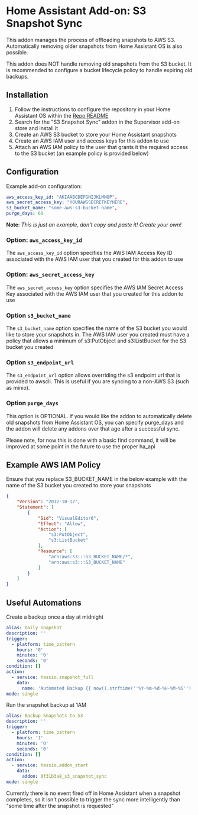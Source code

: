# Home Assistant Add-on: S3 Snapshot Sync

This addon manages the process of offloading snapshots to AWS S3.
Automatically removing older snapshots from Home Assistant OS is also possible.

This addon does NOT handle removing old snapshots from the S3 bucket.  It is recommended to configure
a bucket lifecycle policy to handle expiring old backups.

## Installation 

1. Follow the instructions to configure the repository in your Home Assistant OS within the [Repo README](../README.md)
1. Search for the "S3 Snapshot Sync" addon in the Supervisor add-on store and install it
1. Create an AWS S3 bucket to store your Home Assistant snapshots
1. Create an AWS IAM user and access keys for this addon to use
1. Attach an AWS IAM policy to the user that grants it the required access to the S3 bucket (an example policy is provided below)

## Configuration

Example add-on configuration:
```yaml
aws_access_key_id: "AKIAABCDEFGHIJKLMNOP",
aws_secret_access_key: "YOURAWSSECRETKEYHERE",
s3_bucket_name: "some-aws-s3-bucket-name",
purge_days: 60
```

**Note**: _This is just an example, don't copy and paste it! Create your own!_

### Option: `aws_access_key_id`

The `aws_access_key_id` option specifies the AWS IAM Access Key ID associated with the AWS IAM user that you created for this addon to use

### Option: `aws_secret_access_key`

The `aws_secret_access_key` option specifies the AWS IAM Secret Access Key associated with the AWS IAM user that you created for this addon to use

### Option `s3_bucket_name`

The `s3_bucket_name` option specifies the name of the S3 bucket you would like to store your snapshots in.
The AWS IAM user you created must have a policy that allows a minimum of s3:PutObject and s3:ListBucket for the S3 bucket you created

### Option `s3_endpoint_url`

The `s3_endpoint_url` option allows overriding the s3 endpoint url that is provided to awscli.
This is useful if you are syncing to a non-AWS S3 (such as minio).

### Option `purge_days`

This option is OPTIONAL.  If you would like the addon to automatically delete old snapshots from Home Assistant OS, you can specify purge_days
and the addon will delete any addons over that age after a successful sync.

Please note, for now this is done with a basic find command, it will be improved at some point in the future to use the proper ha_api

## Example AWS IAM Policy

Ensure that you replace S3_BUCKET_NAME in the below example with the name of the S3 bucket you created to store your snapshots

```json
{
    "Version": "2012-10-17",
    "Statement": [
        {
            "Sid": "VisualEditor0",
            "Effect": "Allow",
            "Action": [
                "s3:PutObject",
                "s3:ListBucket"
            ],
            "Resource": [
                "arn:aws:s3:::S3_BUCKET_NAME/*",
                "arn:aws:s3:::S3_BUCKET_NAME"
            ]
        }
    ]
}
```

## Useful Automations

Create a backup once a day at midnight
```yaml
alias: Daily Snapshot
description: ''
trigger:
  - platform: time_pattern
    hours: '0'
    minutes: '0'
    seconds: '0'
condition: []
action:
  - service: hassio.snapshot_full
    data:
      name: 'Automated Backup {{ now().strftime(''%Y-%m-%d-%H-%M-%S'') }}'
mode: single
```

Run the snapshot backup at 1AM
```yaml
alias: Backup Snapshots to S3
description: ''
trigger:
  - platform: time_pattern
    hours: '1'
    minutes: '0'
    seconds: '0'
condition: []
action:
  - service: hassio.addon_start
    data:
      addon: 0f31b3a8_s3_snapshot_sync
mode: single
```

Currently there is no event fired off in Home Assistant when a snapshot completes, so it isn't possible to trigger
the sync more intelligently than "some time after the snapshot is requested"

